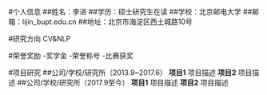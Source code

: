 #个人信息
##姓名：李进
##学历：硕士研究生在读
##学校：北京邮电大学
##邮箱：lijin_bupt.edu.cn
##地址：北京市海淀区西土城路10号

#研究方向
CV&NLP

#荣誉奖励
-奖学金
-荣誉称号
-比赛获奖

#项目研究
##公司/学校/研究所（2013.9~2017.6）
**项目1**
项目描述
**项目2**
项目描述
##公司/学校/研究所（2017.9至今）
**项目1**
项目描述
**项目2**
项目描述
